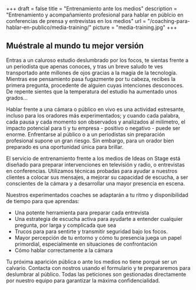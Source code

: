 +++
draft 		= false
title 		= "Entrenamiento ante los medios"
description	= "Entrenamiento y acompañamiento profesional para hablar en públcio en conferencias de prensa y entrevistas en los medios"
url	 		= "/coaching-para-hablar-en-publico/media-training/"
picture		= "media-training.jpg"
+++

## Muéstrale al mundo tu mejor versión

Entras a un caluroso estudio deslumbrado por los focos, te sientas frente a un periodista que apenas conoces, y tras un breve saludo te ves transportado ante millones de ojos gracias a la magia de la tecnología. Mientras ese pensamiento pasa fugazmente por tu cabeza, recibes la primera pregunta, procedente de alguien cuyas intenciones desconoces. De repente sientes que la temperatura del estudio ha aumentado unos grados...

Hablar frente a una cámara o público en vivo es una actividad estresante, incluso para los oradores más experimentados; y cuando cada palabra, cada pausa y cada momento son observados y analizados al milímetro, el impacto potencial para ti y tu empresa - positivo o negativo - puede ser enorme. Enfrentarse al público o a un periodistas sin preparación profesional supone un gran riesgo. Sin embargo, para un orador bien preparado es una oportunidad única para brillar.

El servicio de entrenamiento frente a los medios de Ideas on Stage está diseñado para preparar intervenciones en televisión y radio, o entrevistas en conferencias. Utilizamos técnicas probadas para ayudar a nuestros clientes a colocar sus mensajes, a mejorar su capacidad de escucha, a ser conscientes de la cámara y a desarrollar una mayor presencia en escena.

Nuestros experimentados coaches se adaptarán a tu ritmo y disponibilidad de tiempo para que aprendas:

* Una potente herramienta para preparar cada entrevista
* Una estrategia de escucha activa para ayudarte a entender cualquier pregunta, por larga y complicada que sea
* Trucos para para sentirte y transmitir seguridad bajo los focos.
* Mayor percepción de tu entorno y cómo tu presencia juega un papel primordial, especialmente en situaciones de confrontación
* Cómo hablar correctamente a la cámara

Tu próxima aparición pública o ante los medios no tiene porqué ser un calvario. Contacta con nostros usando el formulario y te prepararemos para deslumbrar al público. Todas las peticiones son gestionadas directamente por nuestro equipo para garantizar la máxima confidencialidad.

